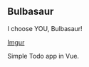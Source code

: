 ## Bulbasaur

I choose YOU, Bulbasaur!

[Imgur](https://i.imgur.com/j01ttSl.png)

Simple Todo app in Vue.
